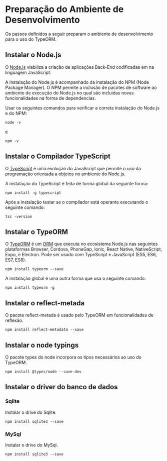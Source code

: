 # Preparação do Ambiente de Desenvolvimento  
>
Os passos definidos a seguir preparam o ambiente de desenvolvimento para o uso do TypeORM.
>


## Instalar o Node.js 
>
O [Node.js](https://nodejs.org/en/download/) viabiliza a criação de aplicações Back-End codificadas em na linguagem JavaScript.  
>
>
A instalação do Node.js é acompanhado da instalação do NPM (Node Package Manager). O NPM permite a inclusão de pacotes de software ao ambiente de execução do Node.js no qual são incluidas novas funcionalidades na forma de dependencias.     
>
>
Usar os seguintes comandos para verificar a correta instalação do Node.js e do NPM:
```
node -v
```
e

```
npm -v
```
>



## Instalar o Compilador TypeScript 
>
O [TypeScript](https://www.typescriptlang.org/download) é uma evolução do JavaScript que permite o uso da programação orientada a objetos no ambiente do Node.js. 
>
A instalação do TypeScript é feita de forma global da seguinte forma:
```
npm install -g typescript
```
>
Após a instalação testar se o compilador está operante executando o seguinte comando:
```
tsc -version 
```
>

## Instalar o TypeORM
>
O [TypeORM](https://typeorm.io/) é um [ORM](https://pt.wikipedia.org/wiki/Mapeamento_objeto-relacional) que executa no ecosistema Node.js nas seguintes plataformas  Browser, Cordova, PhoneGap, Ionic, React Native, NativeScript, Expo, e Electron. Pode ser usado com TypeScript e JavaScript (ES5, ES6, ES7, ES8).
```
npm install typeorm --save 
```
>
>

A instalação global é uma outra forma que usa o seguinte comando:
```
npm install typeorm -g
```
## Instalar o reflect-metada

O pacote reflect-metada é usado pelo TypeORM em funcionalidades de reflexão.

```
npm install reflect-metadata --save 
```

## Instalar o node typings
>
O pacote types do node incorpora os tipos necessários ao uso do TypeORM.

```
npm install @types/node --save-dev  
```
> 

## Instalar o driver do banco de dados 

### Sqlite
>
Instalar o drive do Sqlite.
>

```
npm install sqlite3 --save
```
### MySql
>
Instalar o drive do MySql.
>
```
npm install sqlite3 --save
```
